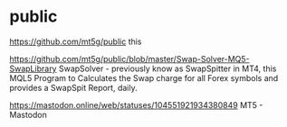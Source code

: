 # public
https://github.com/mt5g/public
this 

https://github.com/mt5g/public/blob/master/Swap-Solver-MQ5-SwapLibrary
SwapSolver - previously know as SwapSpitter in MT4, this MQL5 Program to Calculates the Swap charge for all Forex symbols and provides a SwapSpit Report, daily.

https://mastodon.online/web/statuses/104551921934380849
MT5 - Mastodon




